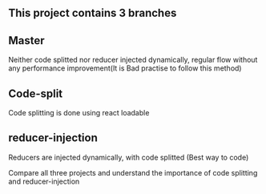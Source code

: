 ## This project contains 3 branches
## Master
Neither code splitted nor reducer injected dynamically, regular flow without any performance improvement(It is Bad practise to follow this method)

## Code-split
Code splitting is done using react loadable

## reducer-injection
Reducers are injected dynamically, with code splitted (Best way to code)

Compare all three projects and understand the importance of code splitting and reducer-injection
